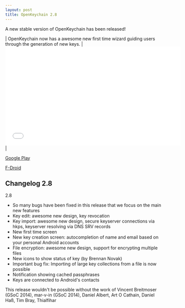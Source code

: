 ```yaml
---
layout: post
title: OpenKeychain 2.8
---
```


A new stable version of OpenKeychain has been released!

| OpenKeychain now has a awesome new first time wizard guiding users through the generation of new keys.  | <iframe width="560" height="315" src="//www.youtube.com/embed/NzJBA1t_dt8?rel=0" frameborder="0" allowfullscreen></iframe> |


[Google Play](https://play.google.com/store/apps/details?id=org.sufficientlysecure.keychain)

[F-Droid](https://f-droid.org/app/org.sufficientlysecure.keychain)

## Changelog 2.8
2.8
  * So many bugs have been fixed in this release that we focus on the main new features
  * Key edit: awesome new design, key revocation
  * Key import: awesome new design, secure keyserver connections via hkps, keyserver resolving via DNS SRV records
  * New first time screen
  * New key creation screen: autocompletion of name and email based on your personal Android accounts
  * File encryption: awesome new design, support for encrypting multiple files
  * New icons to show status of key (by Brennan Novak)
  * Important bug fix: Importing of large key collections from a file is now possible
  * Notification showing cached passphrases
  * Keys are connected to Android's contacts

This release wouldn't be possible without the work of Vincent Breitmoser (GSoC 2014), mar-v-in (GSoC 2014), Daniel Albert, Art O Cathain, Daniel Haß, Tim Bray, Thialfihar

